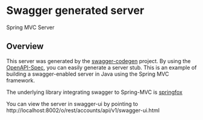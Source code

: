 # Swagger generated server

Spring MVC Server


## Overview
This server was generated by the [swagger-codegen](https://github.com/swagger-api/swagger-codegen) project.  By using the [OpenAPI-Spec](https://github.com/swagger-api/swagger-core), you can easily generate a server stub.  This is an example of building a swagger-enabled server in Java using the Spring MVC framework.

The underlying library integrating swagger to Spring-MVC is [springfox](https://github.com/springfox/springfox)

You can view the server in swagger-ui by pointing to
http://localhost:8002/o/rest/accounts/api/v1/swagger-ui.html